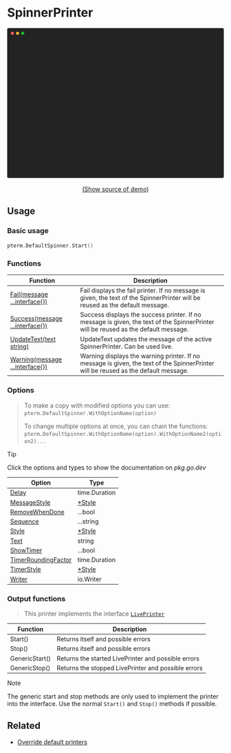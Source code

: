 # SpinnerPrinter

<!--
Replace all of the following strings with the current printer.
     spinner Spinner SpinnerPrinter DefaultSpinner
-->

![SpinnerPrinter Example](https://raw.githubusercontent.com/pterm/pterm/master/_examples/spinner/animation.svg)

<p align="center"><a href="https://github.com/forvitinn/pterm/blob/master/_examples/spinner/main.go" target="_blank">(Show source of demo)</a></p>

## Usage

### Basic usage

```go
pterm.DefaultSpinner.Start()
```

### Functions

| Function                                                                                               | Description                                                                                                                         |
| ------------------------------------------------------------------------------------------------------ | ----------------------------------------------------------------------------------------------------------------------------------- |
| [Fail(message ...interface{})](https://pkg.go.dev/github.com/forvitinn/pterm#SpinnerPrinter.Fail)          | Fail displays the fail printer. If no message is given, the text of the SpinnerPrinter will be reused as the default message.       |
| [Success(message ...interface{})](https://pkg.go.dev/github.com/forvitinn/pterm#SpinnerPrinter.Success)    | Success displays the success printer. If no message is given, the text of the SpinnerPrinter will be reused as the default message. |
| [UpdateText(text string)](https://pkg.go.dev/github.com/forvitinn/pterm#SpinnerPrinter.UpdateText)         | UpdateText updates the message of the active SpinnerPrinter. Can be used live.                                                      |
| [Warning(message ...interface{})](https://pkg.go.dev/github.com/forvitinn/pterm#SpinnerPrinter.UpdateText) | Warning displays the warning printer. If no message is given, the text of the SpinnerPrinter will be reused as the default message. |

### Options

> To make a copy with modified options you can use:
> `pterm.DefaultSpinner.WithOptionName(option)`
>
> To change multiple options at once, you can chain the functions:
> `pterm.DefaultSpinner.WithOptionName(option).WithOptionName2(option2)...`

> [!TIP]
> Click the options and types to show the documentation on _pkg.go.dev_

| Option                                                                                                  | Type                                                       |
| ------------------------------------------------------------------------------------------------------- | ---------------------------------------------------------- |
| [Delay](https://pkg.go.dev/github.com/forvitinn/pterm#SpinnerPrinter.WithDelay)                             | time.Duration                                              |
| [MessageStyle](https://pkg.go.dev/github.com/forvitinn/pterm#SpinnerPrinter.WithMessageStyle)               | [\*Style](https://pkg.go.dev/github.com/forvitinn/pterm#Style) |
| [RemoveWhenDone](https://pkg.go.dev/github.com/forvitinn/pterm#SpinnerPrinter.WithRemoveWhenDone)           | ...bool                                                    |
| [Sequence](https://pkg.go.dev/github.com/forvitinn/pterm#SpinnerPrinter.WithSequence)                       | ...string                                                  |
| [Style](https://pkg.go.dev/github.com/forvitinn/pterm#SpinnerPrinter.WithStyle)                             | [\*Style](https://pkg.go.dev/github.com/forvitinn/pterm#Style) |
| [Text](https://pkg.go.dev/github.com/forvitinn/pterm#SpinnerPrinter.WithText)                               | string                                                     |
| [ShowTimer](https://pkg.go.dev/github.com/forvitinn/pterm#SpinnerPrinter.WithShowTimer)                     | ...bool                                                    |
| [TimerRoundingFactor](https://pkg.go.dev/github.com/forvitinn/pterm#SpinnerPrinter.WithTimerRoundingFactor) | time.Duration                                              |
| [TimerStyle](https://pkg.go.dev/github.com/forvitinn/pterm#SpinnerPrinter.WithTimerStyle)                   | [\*Style](https://pkg.go.dev/github.com/forvitinn/pterm#Style) |
| [Writer](https://pkg.go.dev/github.com/forvitinn/pterm#SpinnerPrinter.WithWriter)                           | io.Writer                                                  |

### Output functions

> This printer implements the interface [`LivePrinter`](https://github.com/forvitinn/pterm/blob/master/interface_live_printer.go)

| Function       | Description                                         |
| -------------- | --------------------------------------------------- |
| Start()        | Returns itself and possible errors                  |
| Stop()         | Returns itself and possible errors                  |
| GenericStart() | Returns the started LivePrinter and possible errors |
| GenericStop()  | Returns the stopped LivePrinter and possible errors |

> [!NOTE]
> The generic start and stop methods are only used to implement the printer into the interface.
> Use the normal `Start()` and `Stop()` methods if possible.

## Related

- [Override default printers](docs/customizing/override-default-printer.md)
